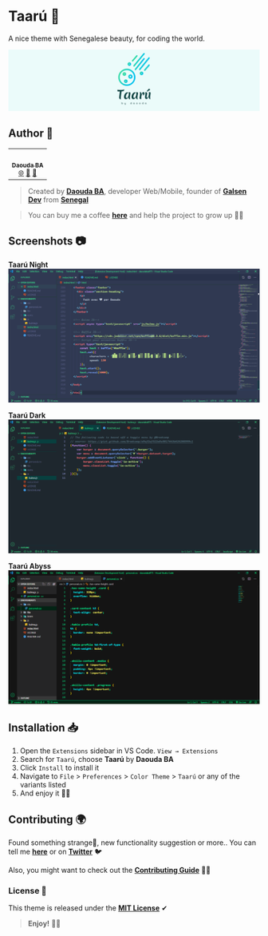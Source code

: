 # Taarú 🎨

A nice theme with Senegalese beauty, for coding the world.

![cover](images/cover.png?raw=true "cover")

## Author 🌟

<table>
  <tr>
    <td align="center">
        <a href="https://github.com/daoodaba975">
            <img src="https://avatars3.githubusercontent.com/u/46088908?s=460&u=3e30cc712628571c8675d1c8584d9dbaa9fc623f&v=4" width="100px;" alt=""/>
            <br/>
            <sub><b>Daouda BA</b></sub>
        </a>
            <br/>
        <a href="https://daoodaba975.netlify.com" title="Website">🌐</a>
        <a href="https://twitter.com/daoodaba975" title="Twitter">🐤</a>
        <a href="mailto:daoodaba975@outlook.com" title="Mail">📩</a>
    </td>
  </tr>
</table>

> Created by **[Daouda BA](https://github.com/daoodaba975)**, developer Web/Mobile, founder of **[Galsen Dev](https://github.com/Galsen-Dev-LAB)** from **[Senegal](https://goo.gl/maps/gYi1X5wo8AdwSM2C9)**

> You can buy me a coffee **[here](https://buymeacoffee.com/daoodaba975)** and help the project to grow up 🙌🏾

## Screenshots 📷

**Taarú Night**
![screenshot](images/screenshots/taaru-night.PNG?raw=true "screenshot")

**Taarú Dark**
![screenshot](images/screenshots/taaru-dark.PNG?raw=true "screenshot")

**Taarú Abyss**
![screenshot](images/screenshots/taaru-abyss.PNG?raw=true "screenshot")

## Installation 📥

1. Open the `Extensions` sidebar in VS Code. `View → Extensions`
2. Search for `Taarú`, choose **Taarú** by **Daouda BA**
3. Click `Install` to install it
4. Navigate to `File` > `Preferences` > `Color Theme` > `Taarú` or any of the variants listed
5. And enjoy it 👌🏾

## Contributing 🌍

Found something strange🤔, new functionality suggestion or more.. You can tell me **[here](https://github.com/daoodaba975/taaru/issues)** or on **[Twitter](https://twitter.com/daoodaba975)** 🐦<br>

Also, you might want to check out the **[Contributing Guide](https://github.com/daoodaba975/taaru/blob/master/Contributing.md)** 🤝🏾

### License 🎫

This theme is released under the **[MIT License](https://github.com/daoodaba975/taaru/blob/master/License.md)** ✔

> **Enjoy!** 🙏🏾
